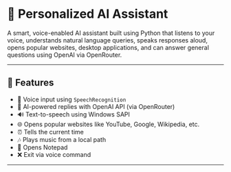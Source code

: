 # 🤖 Personalized AI Assistant

A smart, voice-enabled AI assistant built using Python that listens to your voice, understands natural language queries, speaks responses aloud, opens popular websites, desktop applications, and can answer general questions using OpenAI via OpenRouter.

---

## 🌟 Features

- 🎤 Voice input using `SpeechRecognition`
- 💬 AI-powered replies with OpenAI API (via OpenRouter)
- 🔊 Text-to-speech using Windows SAPI
- 🌐 Opens popular websites like YouTube, Google, Wikipedia, etc.
- ⏰ Tells the current time
- 🎶 Plays music from a local path
- 📝 Opens Notepad
- ❌ Exit via voice command

---



